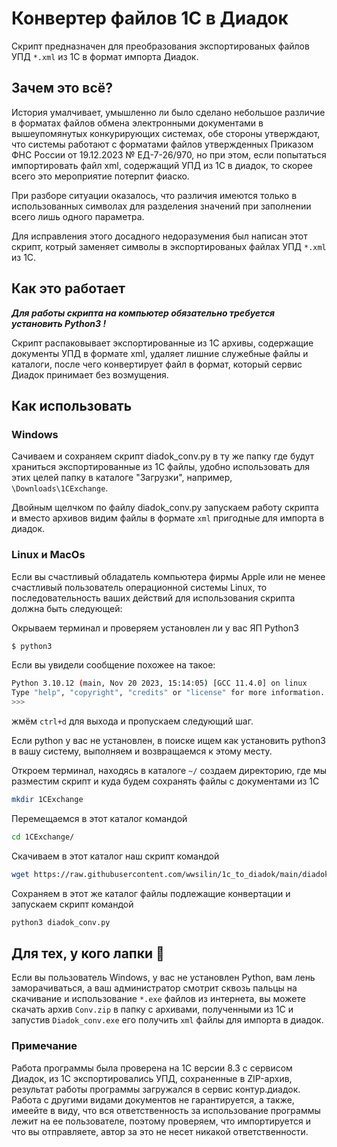 # Конвертер файлов 1С в Диадок

Скрипт предназначен для преобразования экспортированых файлов УПД  `*.xml` из 1С в формат импорта Диадок.

## Зачем это всё?

История умалчивает, умышленно ли было сделано небольшое различие в форматах файлов обмена электронными документами в вышеупомянутых конкурирующих системах, обе стороны утверждают, что системы работают с форматами файлов утвержденных Приказом ФНС России от 19.12.2023 № ЕД-7-26/970, но при этом, если попытаться импортировать файл xml, содержащий УПД из 1С в диадок, то скорее всего это мероприятие потерпит фиаско.

При разборе ситуации оказалось, что различия имеются только в использованных символах для разделения значений при заполнении всего лишь одного параметра.  

Для исправления этого досадного недоразумения был написан этот скрипт, котрый заменяет символы в экспортированых файлах УПД  `*.xml` из 1С.

## Как это работает

***Для работы скрипта на компьютер обязательно требуется установить Python3 !***  

Скрипт распаковывает экспортированные из 1С архивы, содержащие документы УПД в формате xml, удаляет лишние служебные файлы и каталоги, после чего конвертирует файл в формат, который сервис Диадок принимает без возмущения.

## Как использовать

### Windows

Сачиваем и сохраняем скрипт diadok_conv.py в ту же папку где будут храниться экспортированные из 1С файлы, удобно использовать для этих целей папку в каталоге "Загрузки", например, `\Downloads\1CExchange`.   

Двойным щелчком по файлу diadok_conv.py запускаем работу скрипта и вместо архивов видим файлы в формате `xml` пригодные для импорта в диадок.  

### Linux и MacOs

Если вы счастливый обладатель компьютера фирмы Apple или не менее счастливый пользователь операционной системы Linux, то последовательность ваших действий для использования скрипта должна быть следующей:  

Окрываем терминал и проверяем установлен ли у вас ЯП Python3  

```bash
$ python3
```

Если вы увидели сообщение похожее на такое:  

```bash
Python 3.10.12 (main, Nov 20 2023, 15:14:05) [GCC 11.4.0] on linux
Type "help", "copyright", "credits" or "license" for more information.
>>>
```

жмём `ctrl+d` для выхода и пропускаем следующий шаг.  

Если python у вас не установлен, в поиске ищем как установить python3 в вашу систему, выполняем и возвращаемся к этому месту.  

Откроем терминал, находясь в каталоге `~/`  создаем директорию, где мы разместим скрипт и куда будем сохранять файлы с документами из 1С

```bash
mkdir 1CExchange
```

Перемещаемся в этот каталог командой 

```bash
cd 1CExchange/
```

Скачиваем в этот каталог наш скрипт командой

```bash
wget https://raw.githubusercontent.com/wwsilin/1c_to_diadok/main/diadok_conv.py
```

Сохраняем в этот же каталог файлы подлежащие конвертации и запускаем скрипт командой 

```bash
python3 diadok_conv.py 
```

## Для тех, у кого лапки :feet:

Если вы пользователь Windows, у вас не установлен Python, вам лень заморачиваться, а ваш администратор смотрит сквозь пальцы на скачивание и использование `*.exe` файлов из интернета, вы можете скачать архив `Conv.zip` в папку с архивами, полученными из 1С и запустив `Diadok_conv.exe` его получить `xml` файлы для импорта в диадок.

### Примечание

Работа программы была проверена на 1С версии 8.3 с сервисом Диадок, из 1С экспортировались УПД, сохраненные в ZIP-архив, результат работы программы загружался в сервис контур.диадок.   
Работа с другими видами документов не гарантируется, а также, имеейте в виду, что вся ответственность за использование программы лежит на ее пользователе, поэтому проверяем, что импортируется и что вы отправляете, автор за это не несет никакой ответственности.
